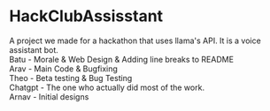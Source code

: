 # HackClubAssisstant
A project we made for a hackathon that uses llama's API. It is a voice assistant bot. </br>
Batu - Morale & Web Design & Adding line breaks to README </br>
Arav - Main Code & Bugfixing </br>
Theo - Beta testing & Bug Testing </br>
Chatgpt - The one who actually did most of the work. </br>
Arnav - Initial designs </br>
